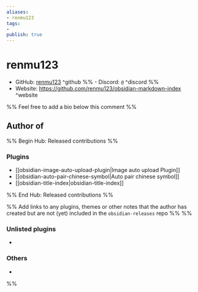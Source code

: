 ```yaml
---
aliases:
- renmu123
tags: 
- 
publish: true
---
```


# renmu123

- GitHub: [renmu123](https://github.com/renmu123/) ^github
%% - Discord: `@` ^discord %%
- Website: <https://github.com/renmu123/obsidian-markdown-index> ^website
<!-- - [[Publish sites|Publish site]]: ^publish -->

%% Feel free to add a bio below this comment %%


## Author of

%% Begin Hub: Released contributions %%
### Plugins
- [[obsidian-image-auto-upload-plugin|Image auto upload Plugin]]
- [[obsidian-auto-pair-chinese-symbol|Auto pair chinese symbol]]
- [[obsidian-title-index|obsidian-title-index]]

%% End Hub: Released contributions %%

%% Add links to any plugins, themes or other notes that the author has created but are not (yet) included in the `obsidian-releases` repo %%
%%
### Unlisted plugins

- 

### Others

- 
%%

<!--
## Sponsor this author

- [[GitHub sponsors]]: [Sponsor @renmu123 on GitHub Sponsors](https://github.com/sponsors/renmu123) ^github-sponsor
- [[Buy me a coffee]]: ^buy-me-a-coffee
- [[PayPal]]: ^paypal
- [[Patreon]]: ^patreon

-->

<!--
## Follow this author

- [[YouTube Channels|On YouTube]]: ^youtube
- Twitter: ^twitter
- ...
-->